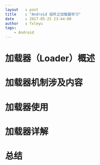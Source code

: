 ```yaml
---
layout   : post
title    : "Android 组件之加载器学习"
date     : 2017-05-25 23:44:00
author   : fxleyu
tags:
    - Android
---
```

# 加载器（Loader）概述

# 加载器机制涉及内容

# 加载器使用

# 加载器详解

# 总结
